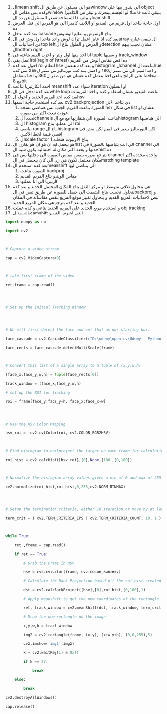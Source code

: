 1. الmean shift  هو الي مسئول عن طريق الwindow  الي بتدور بيها علي object  وكده بس مقاس الwindow بيبقي ثابت فا مثلا لو الجسم بيتحرك و بيقر من الكاميرا او بيلف فا المساحة تصغر المسئول عن ده الcamshift 
2. اول حاجة بناخد اول فريم من الفيديو او اللايف كاميرا الي هو الفريم الي قبل العرض ده 
3. بعد كده ندخل cascade  بتاع الوشوش و نطلع الوشوش 
4. بعد كده انا عايز اعمل تراك لوش واحد هاخد اول وش في الarray  ال بيبقي عبارة عن احداثيات الtop left  و العرض و الطول بتاع الdetection  عشان تجيب بيهم الbottom right 
5. انا اخد منها اول وش و اخزن القيم بتاعته في tuple  و سميها track_window 
6. اعمل بقيroi(regin of intrest) ده اقص مقاس الوش من الفريم 
7. احول بعد كده roi  لنظام hsv  و بعد كده هنعمل histogram  لchannel بتاعت الhue و اخد القيم الي من صفر ل180 و اعمل بعد كده نورماليز من صفر ل255  بس كده محافظ علي الرانج بتاعي احنا بنعمل كده عشان هو من صفر ل360 و احنا بنتعامل مع 8bit 
8. احدد الكارتيريا بتاعت meanshift  سواء عدد iteration  او ابسلون 
9. بعد كده ادخل في الwhile loop  بتاعت الفيديو عشان اشغله و كده و اخد الفريمات 
10. بعد كده اخد الفريم الجديد و احوله لhsv 
11. بعد كده  استخدم حاجة اسمها cv2.backprojection دي بتاخد الاتي 
	1. الصورة بتاعت الفريم الجديد بس هنباصي نسخة hsv  في شكل list عشان لو عوزت تبعت اكتر من صورة 
	2. نحدد الchannels  بتاعت الصورة الي هنقارنها مع مع الhistogram  الي هباصيها 
	3. ال histogram الي عملنها بتاع roi 
	4. نباصي range بتاع الhistogram لكن النورماليز بيغير في القيم لكن مش في اقصي قيمة لخط الاكس 
	5. الscale factor بتاع الاوتبوت   هنخليه 1
12. هو بيعمل ايه ان هو ان هو يقارن الhist  الي انت بتباصيها بالصورة في channel الي حدتها و يحدد اكتر مكان له احتمالية يكون شبه الhist ده 
13. بترجع صورة بنفس مقاس الصورة الي دخلتها بس في channel  واحدة محددة اكتر مكان محتمل تكون هي زي الي كان بيحصل في الmatching template 
14. بعد كده استخدم الmeanshift الي بتباصي ليها 
	1. الصورة بتاعت backproj
	2. مقاس الويندو بتاع الفريم القديم 
	3. كارتيريا الي انا عملتها
15. هي بتحاول تلاقي  متوسط او مركز الثقل بتاع المكان المحتمل الجدبد و  بعد كده بتحاول تحسب  بتاع الشيفت الي حصل للصورة عن طريق تبص في الbackproj  و تبص لاحداثيات المربع القديم  و بتحاول تغيير موقع المربع بنفس مقاساته في المكان الجديد و بعد كده بترجع هي مكان المربع الجديد 
16. و استخدم مربع الجديد علي الفريم الجديد بتاعي و كده عملت obj tracking 
17. بالنسبة لcamshift ابقي اشوف الفيديو
```python
import numpy as np

import cv2

  

# Capture a video stream

cap = cv2.VideoCapture(0)

  

# take first frame of the video

ret,frame = cap.read()

  
  

# Set Up the Initial Tracking Window

  
  

# We will first detect the face and set that as our starting box.

face_cascade = cv2.CascadeClassifier(r"D:\udemy\open cv\Udemy - Python for Computer Vision with OpenCV and Deep Learning 2021-3\1 - Course Overview and Introduction\Computer-Vision-with-Python\DATA\haarcascades\haarcascade_frontalface_default.xml")

face_rects = face_cascade.detectMultiScale(frame)

  

# Convert this list of a single array to a tuple of (x,y,w,h)

(face_x,face_y,w,h) = tuple(face_rects[0])

track_window = (face_x,face_y,w,h)

# set up the ROI for tracking

roi = frame[face_y:face_y+h, face_x:face_x+w]

  
  

# Use the HSV Color Mapping

hsv_roi =  cv2.cvtColor(roi, cv2.COLOR_BGR2HSV)

  

# Find histogram to backproject the target on each frame for calculation of meanshit

roi_hist = cv2.calcHist([hsv_roi],[0],None,[180],[0,180])

  

# Normalize the histogram array values given a min of 0 and max of 255

cv2.normalize(roi_hist,roi_hist,0,255,cv2.NORM_MINMAX)

  
  

# Setup the termination criteria, either 10 iteration or move by at least 1 pt

term_crit = ( cv2.TERM_CRITERIA_EPS | cv2.TERM_CRITERIA_COUNT, 10, 1 )

  

while True:

    ret ,frame = cap.read()

    if ret == True:

        # Grab the Frame in HSV

        hsv = cv2.cvtColor(frame, cv2.COLOR_BGR2HSV)

        # Calculate the Back Projection based off the roi_hist created earlier

        dst = cv2.calcBackProject([hsv],[0],roi_hist,[0,180],1)

        # Apply meanshift to get the new coordinates of the rectangle

        ret, track_window = cv2.meanShift(dst, track_window, term_crit)

        # Draw the new rectangle on the image

        x,y,w,h = track_window

        img2 = cv2.rectangle(frame, (x,y), (x+w,y+h), (0,0,255),5)

        cv2.imshow('img2',img2)

        k = cv2.waitKey(1) & 0xff

        if k == 27:

            break

    else:

        break

cv2.destroyAllWindows()

cap.release()
```

